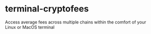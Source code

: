 # terminal-cryptofees
Access average fees across multiple chains within the comfort of your Linux or MacOS terminal
